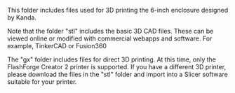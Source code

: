 This folder includes files used for 3D printing the 6-inch enclosure designed by Kanda.

Note that the folder "stl" includes the basic 3D CAD files. These can be viewed online or modified with commercial webapps and software. For example, TinkerCAD or Fusion360

The "gx" folder includes files for direct 3D printing. At this time, only the FlashForge Creator 2 printer is supported. If you have a different 3D printer, please download the files in the "stl" folder and import into a Slicer software suitable for your printer.

